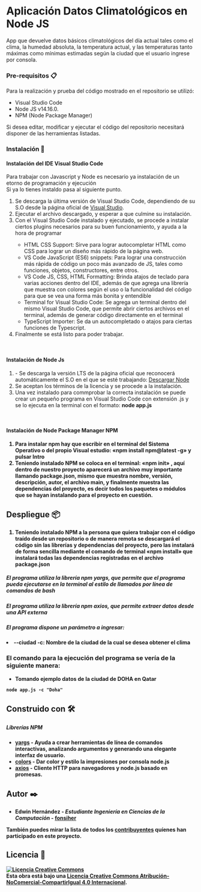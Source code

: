 # Aplicación Datos Climatológicos en Node JS
App que devuelve datos básicos climatológicos del día actual tales como el clima, la humedad absoluta, la temperatura actual, y las temperaturas tanto máximas como mínimas estimadas según la ciudad que el usuario ingrese por consola.


### Pre-requisitos 📋

Para la realización y prueba del código mostrado en el repositorio se utilizó:
<ul>
  <li>Visual Studio Code</li>
  <li>Node JS  v14.16.0.</li>
  <li>NPM (Node Package Manager)</li>
</ul>
Si desea editar, modificar y ejecutar el código del repositorio necesitará disponer de las herramientas listadas. <br/>

### Instalación 🔧

<h4>Instalación del IDE Visual Studio Code</h4>
<p>Para trabajar con Javascript y Node es necesario ya instalación de un etorno de programación y ejecución <br/>
Si ya lo tienes instaldo pasa al siguiente punto.</p>
<ol>
<li>Se descarga  la última versión de Visual Studio Code, dependiendo de su S.O desde la  página oficial de <a href="https://code.visualstudio.com/Download">Visual Studio</a>. </li>
<li>Ejecutar el archivo descargado, y esperar a que culmine su instalación.</li>
<li>Con el Visual Studio Code instalado y ejecutado, se procede a instalar ciertos plugins necesarios para su buen funcionamiento, y ayuda a la hora de programar</li>
<ul>
<li>HTML CSS Support: Sirve para lograr autocompletar HTML como CSS para lograr un diseño más rápido de la página web. </li>
<li>VS Code JavaScript (ES6) snippets: Para lograr una construcción más rápida de código un poco más avanzado de JS, tales como funciones, objetos, constructores, entre otros. </li>
<li>VS Code JS, CSS, HTML Formatting: Brinda atajos de teclado para varias acciones dentro del IDE, además de que agrega una librería que muestra con colores según el uso o la funcionalidad del código para que se vea una forma más bonita y entendible</li>
<li>Terminal for Visual Studio Code: Se agrega un terminal dentro del mismo Visual Studio Code, que permite abrir ciertos archivos en el terminal, además de generar código directamente en el terminal</li>
<li>TypeScript Importer: Se da un autocompletado o atajos para ciertas funciones de Typescript. </li>
</ul>
<li>Finalmente se está listo para poder trabajar.</li>
</ol>

<br/>
<h4>Instalación de Node Js</h4>
<ol>
<li>-	Se descarga la versión LTS de la página oficial que reconocerá automáticamente el S.O en el que se esté trabajando:  <a href="https://nodejs.org/es/"> Descargar Node </a>
<li>Se aceptan los términos de la licencia y se procede a la instalación.</li>
<li>Una vez instalado para commprobar la correcta instalación se puede crear un pequeño programa en Visual Studio Code con extensión .js y se lo ejecuta en la terminal con el formato: <b>node app.js<b> </li>
  </ol> 
  
<br/>
<h4>Instalación de Node Package Manager NPM</h4>
<ol>
  <li>Para instalar npm hay que escribir en el terminal del Sistema Operativo o del propio Visual estudio:  «npm install npm@latest -g» y pulsar Intro</li>
  <li>Teniendo instalado NPM se coloca en el terminal: «npm init» , aquí dentro de nuestro proyecto aparecerá un archivo muy importante llamando package.json, mismo que muestra nombre, versión, descripción, autor, el archivo main, y finalmente muestra las dependencias del proyecto, es decir todos los paquetes o módulos que se hayan instalando para el proyecto en cuestión. </li>
  </ol>

## Despliegue 📦
<ol>
  <li>Teniendo instalado NPM  a la persona que quiera trabajar con el código traído desde un repositorio o de manera remota se descargará el código sin las librerías y dependencias del proyecto, pero las instalará de forma sencilla mediante el comando de terminal «npm install»  que instalará todas las dependencias registradas en el archivo package.json</li>
 </ol>
  <h5> El programa utiliza la librería npm yargs, que permite que el programa pueda ejecutarse en la terminal al estilo de llamados por línea de comandos de bash </h5>
  <h5> El programa utiliza la librería npm axios, que permite extraer datos desde una API externa </h5>
  <h5>El programa dispone un parámetro a ingresar: </h5
  <ul>
      <li>--ciudad -c: Nombre de la ciudad de la cual se desea obtener el clima</li>
  </ul> 

  <h3> El comando para la ejecución del programa se vería de la siguiente manera: </h3> 
  
  <ul>
    <li> Tomando ejemplo datos de la ciudad de DOHA en Qatar </li>
  </ul>
  
```
node app.js -c "Doha" 
```

  
## Construido con 🛠️

  <h5> Librerías NPM </h5>

* [yargs](https://www.npmjs.com/package/yargs) - Ayuda a crear herramientas de línea de comandos interactivas, analizando argumentos y generando una elegante interfaz de usuario.
* [colors](https://www.npmjs.com/package/colors) - Dar color y estilo la impresiones por consola node.js
* [axios](https://www.npmjs.com/package/axios) - Cliente HTTP para navegadores y node.js basado en promesas.



## Autor ✒️

* **Edwin Hernández** - *Estudiante Ingeniería en Ciencias de la Computación* - [fonsiher](https://github.com/fonsiher)

También puedes mirar la lista de todos los [contribuyentes](https://github.com/your/project/contributors) quíenes han participado en este proyecto. 

## Licencia 📄

<a rel="license" href="http://creativecommons.org/licenses/by-nc-sa/4.0/"><img alt="Licencia Creative Commons" style="border-width:0" src="https://i.creativecommons.org/l/by-nc-sa/4.0/88x31.png" /></a><br />Esta obra está bajo una <a rel="license" href="http://creativecommons.org/licenses/by-nc-sa/4.0/">Licencia Creative Commons Atribución-NoComercial-CompartirIgual 4.0 Internacional</a>.
